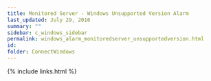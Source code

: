 ```yaml
---
title: ﻿Monitored Server - Windows Unsupported Version Alarm
last_updated: July 29, 2016
summary: ""
sidebar: c_windows_sidebar
permalink: windows_alarm_monitoredserver_unsupportedversion.html
id:
folder: ConnectWindows
---
```




{% include links.html %}
